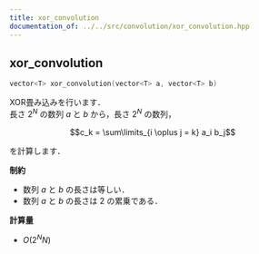 ```yaml
---
title: xor_convolution
documentation_of: ../../src/convolution/xor_convolution.hpp
---
```


## xor_convolution

```cpp
vector<T> xor_convolution(vector<T> a, vector<T> b)
```

XOR畳み込みを行います．<br>
長さ $2^N$ の数列 $a$ と $b$ から，長さ $2^N$ の数列，

$$c_k = \sum\limits_{i \oplus j = k} a_i b_j$$

を計算します．

**制約**

- 数列 $a$ と $b$ の長さは等しい．
- 数列 $a$ と $b$ の長さは $2$ の累乗である．

**計算量**

- $O(2^N N)$